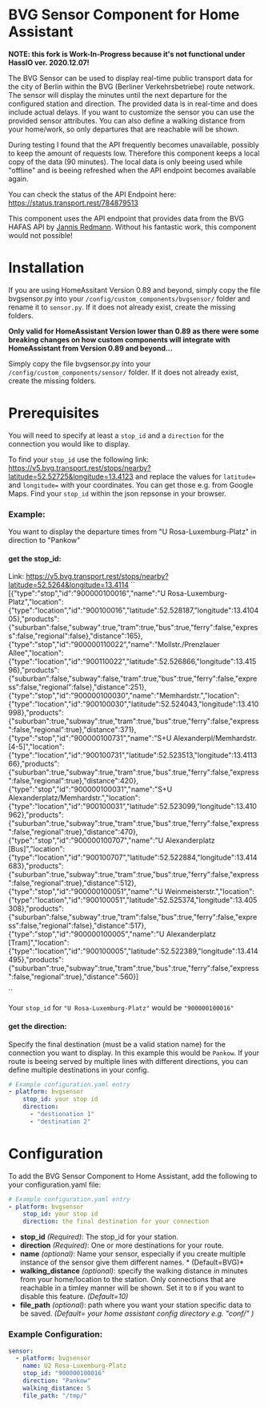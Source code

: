 # BVG Sensor Component for Home Assistant
**NOTE: this fork is Work-In-Progress because it's not functional under HassIO ver. 2020.12.07!**

The BVG Sensor can be used to display real-time public transport data for the city of Berlin within the BVG (Berliner Verkehrsbetriebe) route network. 
The sensor will display the minutes until the next departure for the configured station and direction. The provided data is in real-time and does include actual delays. If you want to customize the sensor you can use the provided sensor attributes. You can also define a walking distance from your home/work, so only departures that are reachable will be shown. 

During testing I found that the API frequently becomes unavailable, possibly to keep the amount of requests low. Therefore this component keeps a local copy of the data (90 minutes). The local data is only beeing used while "offline" and is beeing refreshed when the API endpoint becomes available again. 

You can check the status of the API Endpoint here: https://status.transport.rest/784879513

This component uses the API endpoint that provides data from the BVG HAFAS API by [Jannis Redmann](https://github.com/derhuerst/).
Without his fantastic work, this component would not possible!

# Installation

If you are using HomeAssitant Version 0.89 and beyond, simply copy the file bvgsensor.py into your ``/config/custom_components/bvgsensor/`` folder and rename it to ``sensor.py``. If it does not already exist, create the missing folders.

**Only valid for HomeAssistant Version lower than 0.89 as there were some breaking changes on how custom components will integrate with HomeAssistant from Version 0.89 and beyond...**

Simply copy the file bvgsensor.py into your ``/config/custom_components/sensor/`` folder. If it does not already exist, create the missing folders.

# Prerequisites

You will need to specify at least a ``stop_id`` and a ``direction`` for the connection you would like to display.

To find your ``stop_id`` use the following link: https://v5.bvg.transport.rest/stops/nearby?latitude=52.52725&longitude=13.4123 and replace the values for ```latitude=``` and ```longitude=``` with your coordinates. You can get those e.g. from Google Maps.
Find your `stop_id` within the json repsonse in your browser. 

### Example:
You want to display the departure times from "U Rosa-Luxemburg-Platz" in direction to "Pankow"

#### get the stop_id:

Link: https://v5.bvg.transport.rest/stops/nearby?latitude=52.5264&longitude=13.4114
``
[{"type":"stop","id":"900000100016","name":"U Rosa-Luxemburg-Platz","location":{"type":"location","id":"900100016","latitude":52.528187,"longitude":13.410405},"products":{"suburban":false,"subway":true,"tram":true,"bus":true,"ferry":false,"express":false,"regional":false},"distance":165},{"type":"stop","id":"900000110022","name":"Mollstr./Prenzlauer Allee","location":{"type":"location","id":"900110022","latitude":52.526866,"longitude":13.41596},"products":{"suburban":false,"subway":false,"tram":true,"bus":true,"ferry":false,"express":false,"regional":false},"distance":251},{"type":"stop","id":"900000100030","name":"Memhardstr.","location":{"type":"location","id":"900100030","latitude":52.524043,"longitude":13.410998},"products":{"suburban":true,"subway":true,"tram":true,"bus":true,"ferry":false,"express":false,"regional":true},"distance":371},{"type":"stop","id":"900000100731","name":"S+U Alexanderpl/Memhardstr.[4-5]","location":{"type":"location","id":"900100731","latitude":52.523513,"longitude":13.411366},"products":{"suburban":true,"subway":true,"tram":true,"bus":true,"ferry":false,"express":false,"regional":true},"distance":420},{"type":"stop","id":"900000100031","name":"S+U Alexanderplatz/Memhardstr.","location":{"type":"location","id":"900100031","latitude":52.523099,"longitude":13.410962},"products":{"suburban":true,"subway":true,"tram":true,"bus":true,"ferry":false,"express":false,"regional":true},"distance":470},{"type":"stop","id":"900000100707","name":"U Alexanderplatz [Bus]","location":{"type":"location","id":"900100707","latitude":52.522884,"longitude":13.414683},"products":{"suburban":true,"subway":true,"tram":true,"bus":true,"ferry":false,"express":false,"regional":true},"distance":512},{"type":"stop","id":"900000100051","name":"U Weinmeisterstr.","location":{"type":"location","id":"900100051","latitude":52.525374,"longitude":13.405308},"products":{"suburban":false,"subway":true,"tram":false,"bus":true,"ferry":false,"express":false,"regional":false},"distance":517},{"type":"stop","id":"900000100005","name":"U Alexanderplatz [Tram]","location":{"type":"location","id":"900100005","latitude":52.522389,"longitude":13.414495},"products":{"suburban":true,"subway":true,"tram":true,"bus":true,"ferry":false,"express":false,"regional":true},"distance":560}]

``

Your ``stop_id`` for ``"U Rosa-Luxemburg-Platz"`` would be ``"900000100016"``

#### get the direction:

Specify the final destination (must be a valid station name) for the connection you want to display. In this example this would be ``Pankow``. If your route is beeing served by multiple lines with different directions, you can define multiple destinations in your config.

```yaml
# Example configuration.yaml entry
- platform: bvgsensor
    stop_id: your stop id
    direction: 
      - "destionation 1"
      - "destination 2"
````

# Configuration

To add the BVG Sensor Component to Home Assistant, add the following to your configuration.yaml file:

```yaml
# Example configuration.yaml entry
- platform: bvgsensor
    stop_id: your stop id
    direction: the final destination for your connection
````

- **stop_id** *(Required)*: The stop_id for your station.
- **direction** *(Required)*: One or more destinations for your route.
- **name** *(optional)*: Name your sensor, especially if you create multiple instance of the sensor give them different names. * (Default=BVG)*
- **walking_distance** *(optional)*: specify the walking distance in minutes from your home/location to the station. Only connections that are reachable in a timley manner will be shown. Set it to ``0`` if you want to disable this feature. *(Default=10)*
- **file_path** *(optional)*: path where you want your station specific data to be saved. *(Default= your home assistant config directory e.g. "conf/" )*

### Example Configuration:
```yaml
sensor:
  - platform: bvgsensor
    name: U2 Rosa-Luxemburg-Platz
    stop_id: "900000100016"
    direction: "Pankow"
    walking_distance: 5
    file_path: "/tmp/"
```
